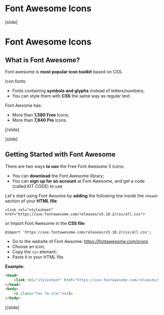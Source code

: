 # Font Awesome Icons

[slide]
# Font Awesome Icons

## What is Font Awesome?

Font awesome is **most popular icon toolkit** based on CSS.

Icon fonts:
* Fonts containing **symbols and glyphs** instead of letters/numbers;
* You can style them with **CSS** the same way as regular text.

Font Awsome has:
* More than **1,580 Free** Icons;
* More than **7,840 Pro** Icons.

[/slide]

[slide]
## Getting Started with Font Awesome

There are two ways **to use** the Free Font Awesome 5 icons:
* You can **download** the Font Awesome library;
* You can **sign up for an account** at Font Awesome, and get a code (called KIT CODE) to use

Let's start using Font Awsome by **adding** the following line inside the `<head>` section of your **HTML file**:

`<link rel="stylesheet" href="https://use.fontawesome.com/releases/v5.10.2/css/all.css">`

or Import Font Awesome in the **CSS file**:

`@import 'https://use.fontawesome.com/releases/v5.10.2/css/all.css';`

* Go to the website of Font Awsome: https://fontawesome.com/icons
* Choose an icon;
* Copy the `<i>` element;
* Paste it in your HTML file.

**Example:**
```html
<head>
	<link rel="stylesheet" href="https://use.fontawesome.com/releases/v5.10.2/css/all.css">
</head>
<body>
	<i class="fas fa-star"></i>
</body>
```

[/slide]